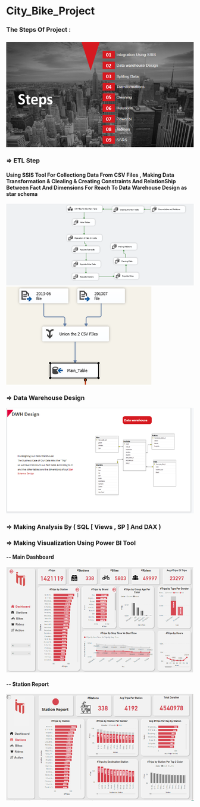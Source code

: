 # City_Bike_Project
### The Steps Of Project : 
###           
###         
![](ETL&SQL/steps.PNG)
### => ETL Step 
#### Using SSIS Tool For Collectiong Data From CSV Files , Making Data Transformation & Clealing & Creating Constraints And RelationShip Between Fact And Dimensions For Reach To Data Warehouse Design as star schema

![](ETL&SQL/ETL.PNG)
![](ETL&SQL/Etl2.PNG)

### => Data Warehouse Design

![](ETL&SQL/DW.PNG)

### => Making Analysis By ( SQL [ Views , SP ] And DAX )
### => Making Visualization Using Power BI Tool
#### -- Main Dashboard
![](Power_BI/Main_Dashboard.PNG)
#### -- Station Report
![](Power_BI/Station.PNG)

 

